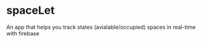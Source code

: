 # spaceLet
An app that helps you track states (avialable/occupied) spaces in real-time with firebase

